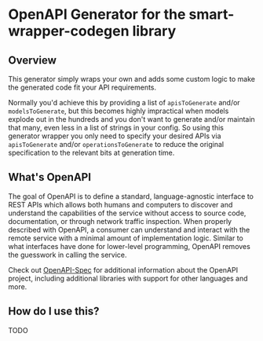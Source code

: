 # OpenAPI Generator for the smart-wrapper-codegen library

## Overview
This generator simply wraps your own and adds some custom logic to make the generated code fit your API requirements.

Normally you'd achieve this by providing a list of `apisToGenerate` and/or `modelsToGenerate`, but this becomes highly 
impractical when models explode out in the hundreds and you don't want to generate and/or maintain that many, even less 
in a list of strings in your config. So using this generator wrapper you only need to specify your desired APIs via
`apisToGenerate` and/or `operationsToGenerate` to reduce the original specification to the relevant bits at generation
time.

## What's OpenAPI
The goal of OpenAPI is to define a standard, language-agnostic interface to REST APIs which allows both humans and computers to discover and understand the capabilities of the service without access to source code, documentation, or through network traffic inspection.
When properly described with OpenAPI, a consumer can understand and interact with the remote service with a minimal amount of implementation logic.
Similar to what interfaces have done for lower-level programming, OpenAPI removes the guesswork in calling the service.

Check out [OpenAPI-Spec](https://github.com/OAI/OpenAPI-Specification) for additional information about the OpenAPI project, including additional libraries with support for other languages and more. 

## How do I use this?

TODO